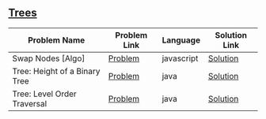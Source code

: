 ## [Trees](https://www.hackerrank.com/domains/data-structures/trees)

|Problem Name|Problem Link|Language|Solution Link|
---|---|---|---
|Swap Nodes [Algo]|[Problem](https://www.hackerrank.com/challenges/swap-nodes-algo/problem)|javascript|[Solution](./swap-nodes-algo.js)|
|Tree: Height of a Binary Tree|[Problem](https://www.hackerrank.com/challenges/tree-height-of-a-binary-tree/problem)|java|[Solution](./Tree:HeightofaBinaryTree.java)|
|Tree: Level Order Traversal|[Problem](https://www.hackerrank.com/challenges/tree-level-order-traversal/problem)|java|[Solution](./Tree:LevelOrderTraversal.java)|
